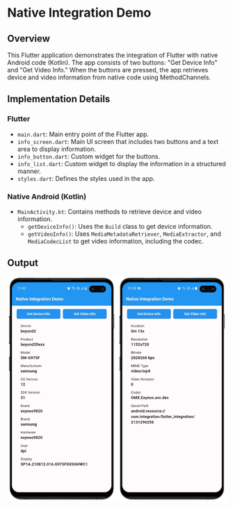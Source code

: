 # Native Integration Demo

## Overview

This Flutter application demonstrates the integration of Flutter with native Android code (Kotlin). The app consists of two buttons: "Get Device Info" and "Get Video Info." When the buttons are pressed, the app retrieves device and video information from native code using MethodChannels.

## Implementation Details

### Flutter
- `main.dart`: Main entry point of the Flutter app.
- `info_screen.dart`: Main UI screen that includes two buttons and a text area to display information.
- `info_button.dart`: Custom widget for the buttons.
- `info_list.dart`: Custom widget to display the information in a structured manner.
- `styles.dart`: Defines the styles used in the app.

### Native Android (Kotlin)
- `MainActivity.kt`: Contains methods to retrieve device and video information.
    - `getDeviceInfo()`: Uses the `Build` class to get device information.
    - `getVideoInfo()`: Uses `MediaMetadataRetriever`, `MediaExtractor`, and `MediaCodecList` to get video information, including the codec.

## Output
![Output Screen](images/screen_output.png)